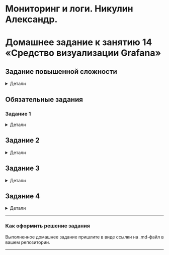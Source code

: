 # Мониторинг и логи. Никулин Александр. 
# Домашнее задание к занятию 14 «Средство визуализации Grafana»

## Задание повышенной сложности

<details>
	<summary>Детали</summary>

  **При решении задания 1** не используйте директорию [help](./help) для сборки проекта. Самостоятельно разверните grafana, где в роли источника данных будет выступать prometheus, а сборщиком данных будет node-exporter:

  - grafana;
  - prometheus-server;
  - prometheus node-exporter.

  За дополнительными материалами можете обратиться в официальную документацию grafana и prometheus.

  В решении к домашнему заданию также приведите все конфигурации, скрипты, манифесты, которые вы 
  использовали в процессе решения задания.

  > Обновленный конфиг. Базовый который шел в help не завелся, а точнее не было доступа к прому. Так что с официальной документации накотал и запустил. \
  > [Ссылка на свою реализацию](https://github.com/ADNikulin/netology/tree/master/monitoring-10/03-grafana/custom) \
  > ![alt text](imgs/image96.png)

  **При решении задания 3** вы должны самостоятельно завести удобный для вас канал нотификации, например, Telegram или email, и отправить туда тестовые события.

  В решении приведите скриншоты тестовых событий из каналов нотификаций.
</details>

## Обязательные задания

### Задание 1

<details>
	<summary>Детали</summary>

  1. Используя директорию [help](./help) внутри этого домашнего задания, запустите связку prometheus-grafana.
  1. Зайдите в веб-интерфейс grafana, используя авторизационные данные, указанные в манифесте docker-compose.
  1. Подключите поднятый вами prometheus, как источник данных.
  1. Решение домашнего задания — скриншот веб-интерфейса grafana со списком подключенных Datasource.

  > ![alt text](imgs/image99.png)/
  > ![alt text](imgs/image97.png)

</details>

## Задание 2

<details>
	<summary>Детали</summary>

  Изучите самостоятельно ресурсы:

  1. [PromQL tutorial for beginners and humans](https://valyala.medium.com/promql-tutorial-for-beginners-9ab455142085).
  1. [Understanding Machine CPU usage](https://www.robustperception.io/understanding-machine-cpu-usage).
  1. [Introduction to PromQL, the Prometheus query language](https://grafana.com/blog/2020/02/04/introduction-to-promql-the-prometheus-query-language/).

  Создайте Dashboard и в ней создайте Panels:

  - утилизация CPU для nodeexporter (в процентах, 100-idle);
    > `100 * (rate(node_cpu_seconds_total{mode="system"}[1m]))`
  - CPULA 1/5/15;
    > `node_load1{job="node", instance="node-exporter:9100"}`
    > `node_load5{job="node", instance="node-exporter:9100"}`
    > `node_load15{job="node", instance="node-exporter:9100"}`
  - количество свободной оперативной памяти;
    > `node_memory_MemFree_bytes{job="node", instance="node-exporter:9100"} / 1024 / 1024`
  - количество места на файловой системе.
    > `node_filesystem_free_bytes{job="node", instance="node-exporter:9100"} / 1024 / 1024 / 1024`

  > На самом деле `job="node", instance="node-exporter:9100"` можно было вынести в переменные  которые можно подставлять и выбирать в загаловке дашборды, но не стал заморачиваться с этим, так как не является целью задания. В целом лично на мой взгляд, выносить точечные параметры нод и джобов прям в графики не имеет смысла, и для них надо создавать variables в дашборде. имхо 

  > ![alt text](imgs/image95.png)\ 
  > [дашборда](grafana_dashboards/netology_load_2.json)

  Для решения этого задания приведите promql-запросы для выдачи этих метрик, а также скриншот получившейся Dashboard.
</details>

## Задание 3

<details>
	<summary>Детали</summary>

  1. Создайте для каждой Dashboard подходящее правило alert — можно обратиться к первой лекции в блоке «Мониторинг».
  1. В качестве решения задания приведите скриншот вашей итоговой Dashboard.

  > ![alt text](imgs/image94.png)\
  > ![alt text](imgs/image93.png)
</details>

## Задание 4

<details>
	<summary>Детали</summary>

  1. Сохраните ваш Dashboard.Для этого перейдите в настройки Dashboard, выберите в боковом меню «JSON MODEL». Далее скопируйте отображаемое json-содержимое в отдельный файл и сохраните его.
  1. В качестве решения задания приведите листинг этого файла.

  - [Alerts](grafana_dashboards/alert_rules.yaml)
  - [дашбоард](grafana_dashboards/netology_load_2.json)
</details>

---

### Как оформить решение задания

Выполненное домашнее задание пришлите в виде ссылки на .md-файл в вашем репозитории.

---
